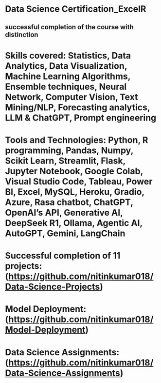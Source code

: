 # Data Science Certification_ExcelR
## successful completion of the course with distinction
# Skills covered: Statistics, Data Analytics, Data Visualization, Machine Learning Algorithms, Ensemble techniques, Neural Network, Computer Vision, Text Mining/NLP, Forecasting analytics, LLM & ChatGPT, Prompt engineering
# Tools and Technologies: Python, R programming, Pandas, Numpy, Scikit Learn, Streamlit, Flask, Jupyter Notebook, Google Colab, Visual Studio Code, Tableau, Power BI, Excel, MySQL, Heroku, Gradio, Azure, Rasa chatbot, ChatGPT, OpenAI’s API, Generative AI, DeepSeek R1, Ollama, Agentic AI, AutoGPT, Gemini, LangChain
# Successful completion of 11 projects: (https://github.com/nitinkumar018/Data-Science-Projects)
# Model Deployment: (https://github.com/nitinkumar018/Model-Deployment)
# Data Science Assignments: (https://github.com/nitinkumar018/Data-Science-Assignments)
